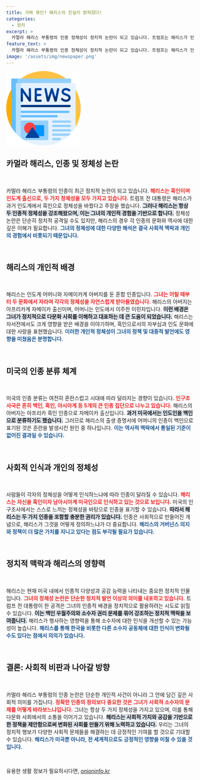 ```yaml
---
title: 가짜 흑인? 해리스의 진실이 밝혀졌다!
categories:
  - 정치
excerpt: >
  카멀라 해리스 부통령의 인종 정체성이 정치적 논란이 되고 있습니다. 트럼프는 해리스가 인도계에서 흑인으로 바뀌었다고 주장하지만, 해리스는 두 정체성을 모두 강조해왔습니다. 과거 인종 분류 체계의 혼란이 더해진 이 논란, 과연 누가 진실을 밝혀낼까요?
feature_text: >
  카멀라 해리스 부통령의 인종 정체성이 정치적 논란이 되고 있습니다. 트럼프는 해리스가 인도계에서 흑인으로 바뀌었다고 주장하지만, 해리스는 두 정체성을 모두 강조해왔습니다. 과거 인종 분류 체계의 혼란이 더해진 이 논란, 과연 누가 진실을 밝혀낼까요?
image: '/assets/img/newspaper.png'
---
```


<p><img src="/assets/img/newspaper.png" alt="kimp 속보" /></p>

<h2 data-ke-size="size26">카멀라 해리스, 인종 및 정체성 논란</h2>

<p data-ke-size="size16">&nbsp;</p>

<p>카멀라 해리스 부통령의 인종이 최근 정치적 논란이 되고 있습니다. <b><span style="color: #ee2323;">해리스는 흑인이며 인도계 출신으로, 두 가지 정체성을 모두 가지고 있습니다.</span></b> 트럼프 전 대통령은 해리스가 과거 인도계에서 흑인으로 정체성을 바꿨다고 주장을 했습니다. <b><span style="background-color: #21538527;">그러나 해리스는 항상 두 인종적 정체성을 강조해왔으며, 이는 그녀의 개인적 경험을 기반으로 합니다.</span></b> 정체성 논란은 단순히 정치적 공격일 수도 있지만, 해리스의 경우 각 인종의 문화와 역사에 대한 깊은 이해가 필요합니다. <b><span style="color: #1a5490;">그녀의 정체성에 대한 다양한 해석은 결국 사회적 맥락과 개인의 경험에서 비롯되기 때문입니다.</span></b></p>

<p data-ke-size="size16">&nbsp;</p>

<h2 data-ke-size="size26">해리스의 개인적 배경</h2>

<p data-ke-size="size16">&nbsp;</p>

<p>해리스는 인도계 어머니와 자메이카계 아버지를 둔 혼합 인종입니다. <b><span style="color: #ee2323;">그녀는 어릴 때부터 두 문화에서 자라며 각각의 정체성을 자연스럽게 받아들였습니다.</span></b> 해리스의 아버지는 아프리카계 자메이카 출신이며, 어머니는 인도에서 이주한 이민자입니다. <b><span style="background-color: #21538527;">이런 배경은 그녀가 정치적으로 다문화 사회를 이해하고 대표하는 데 큰 도움이 되었습니다.</span></b> 해리스는 자서전에서도 크게 영향을 받은 배경을 이야기하며, 흑인으로서의 자부심과 인도 문화에 대한 사랑을 표현했습니다. <b><span style="color: #1a5490;">이러한 개인적 정체성이 그녀의 정책 및 대중적 발언에도 영향을 미쳤음은 분명합니다.</span></b></p>

<p data-ke-size="size16">&nbsp;</p>

<h2 data-ke-size="size26">미국의 인종 분류 체계</h2>

<p data-ke-size="size16">&nbsp;</p>

<p>미국의 인종 분류는 여전히 혼란스럽고 시대에 따라 달라지는 경향이 있습니다. <b><span style="color: #ee2323;">인구조사국은 흔히 백인, 흑인, 아시아계 등 5개의 큰 인종 집단으로 나누고 있습니다.</span></b> 해리스의 아버지는 아프리카 흑인 인종으로 자메이카 출신입니다. <b><span style="background-color: #21538527;">과거 미국에서는 인도인을 백인으로 분류하기도 했습니다.</span></b> 그러므로 해리스의 출생 증명서에 어머니의 인종이 백인으로 표기된 것은 혼란을 발생시킨 원인 중 하나입니다. <b><span style="color: #1a5490;">이는 역사적 맥락에서 통일된 기준이 없어진 결과일 수 있습니다.</span></b></p>

<p data-ke-size="size16">&nbsp;</p>

<h2 data-ke-size="size26">사회적 인식과 개인의 정체성</h2>

<p data-ke-size="size16">&nbsp;</p>

<p>사람들이 각자의 정체성을 어떻게 인식하느냐에 따라 인종이 달라질 수 있습니다. <b><span style="color: #ee2323;">해리스는 자신을 흑인이자 남아시아계 미국인으로 인식하고 있는 것으로 보입니다.</span></b> 미국의 인구조사에서는 스스로 느끼는 정체성을 바탕으로 인종을 표기할 수 있습니다. <b><span style="background-color: #21538527;">따라서 해리스는 두 가지 인종을 포함할 충분한 권리가 있습니다.</span></b> 인종은 사회적으로 만들어진 개념으로, 해리스가 그것을 어떻게 정의하느냐가 더 중요합니다. <b><span style="color: #1a5490;">해리스의 거버넌스 의지와 정책이 더 많은 가치를 지니고 있다는 점도 부각될 필요가 있습니다.</span></b></p>

<p data-ke-size="size16">&nbsp;</p>

<h2 data-ke-size="size26">정치적 맥락과 해리스의 영향력</h2>

<p data-ke-size="size16">&nbsp;</p>

<p>해리스는 현재 미국 내에서 인종적 다양성과 공감 능력을 나타내는 중요한 정치적 인물입니다. <b><span style="color: #ee2323;">그녀의 정체성 논란은 단순한 정치적 발언 이상의 의미를 내포하고 있습니다.</span></b> 트럼프 전 대통령이 한 공격은 그녀의 인종적 배경을 정치적으로 활용하려는 시도로 읽힐 수 있습니다. <b><span style="background-color: #21538527;">이는 백인 우월주의와 소수자 권리 문제를 묶어 강조하는 정치적 맥락을 보여줍니다.</span></b> 해리스가 행사하는 영향력을 통해 소수자에 대한 인식을 개선할 수 있는 가능성이 높습니다. <b><span style="color: #1a5490;">해리스를 통해 한국을 비롯한 다른 소수자 공동체에 대한 인식이 변화될 수도 있다는 점에서 의의가 있습니다.</span></b></p>

<p data-ke-size="size16">&nbsp;</p>

<h2 data-ke-size="size26">결론: 사회적 비판과 나아갈 방향</h2>

<p data-ke-size="size16">&nbsp;</p>

<p>카멀라 해리스 부통령의 인종 논란은 단순한 개인적 사건이 아니라 그 안에 담긴 깊은 사회적 의미를 가집니다. <b><span style="color: #ee2323;">정확한 인종의 정의보다 중요한 것은 그녀가 사회적 소수자의 문제를 어떻게 바라보느냐입니다.</span></b> 그녀는 항상 두 가지 정체성을 가지고 있으며, 이를 통해 다문화 사회에서의 소통을 이어가고 있습니다. <b><span style="background-color: #21538527;">해리스는 사회적 가치와 공감을 기반으로 한 정책을 제안함으로써 변화된 사회를 만들기 위해 노력하고 있습니다.</span></b> 우리는 그녀의 정치적 행보가 다양한 사회적 문제들을 해결하는 데 긍정적인 기여를 할 것으로 기대할 수 있습니다. <b><span style="color: #1a5490;">해리스가 미국뿐 아니라, 전 세계적으로도 긍정적인 영향을 미칠 수 있을 것입니다.</span></b></p>

<p data-ke-size="size16">&nbsp;</p>
유용한 생활 정보가 필요하시다면, <a href="https://onioninfo.kr" rel="dofollow">onioninfo.kr</a>



